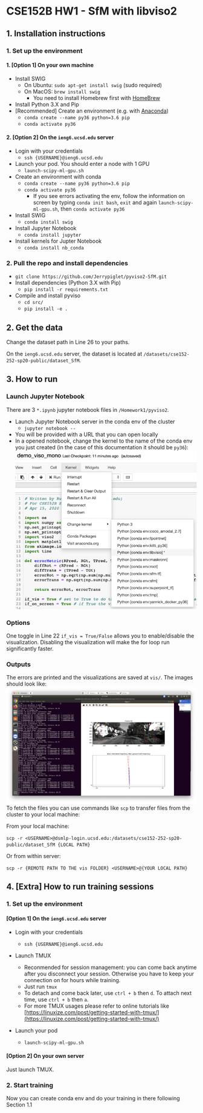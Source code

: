 # CSE152B HW1 - SfM with libviso2

## 1. Installation instructions
### 1. Set up the environment
#### 1. [Option 1] On your own machine
- Install SWIG
    - On Ubuntu: `sudo apt-get install swig` (sudo required)
    - On MacOS: `brew install swig`
        - You need to install Homebrew first with [HomeBrew](https://brew.sh/)
- Install Python 3.X and Pip
- [Recommended] Create an environment (e.g. with [Anaconda](https://docs.conda.io/en/latest/miniconda.html))
    - ``conda create --name py36 python=3.6 pip``
    - ``conda activate py36``
    
#### 2. [Option 2] On the ``ieng6.ucsd.edu`` server
- Login with your credentials
    - `ssh {USERNAME}@ieng6.ucsd.edu`
- Launch your pod. You should enter a node with 1 GPU
    - ``launch-scipy-ml-gpu.sh``
- Create an environment with conda
    - ``conda create --name py36 python=3.6 pip``
    - ``conda activate py36``
        - If you see errors activating the env, follow the information on screen by typing `conda init bash`, `exit` and again ``launch-scipy-ml-gpu.sh``, then ``conda activate py36``
- Install SWIG
    - ``conda install swig``
- Install Jupyter Notebook
    - ``conda install jupyter``
- Install kernels for Jupter Notebook
    - ``conda install nb_conda``
    
### 2. Pull the repo and install dependencies
- ``git clone https://github.com/Jerrypiglet/pyviso2-SfM.git``
- Install dependencies (Python 3.X with Pip)
    - ``pip install -r requirements.txt``
- Compile and install pyviso
    - ``cd src/``
    - ``pip install -e .``

## 2. Get the data
Change the dataset path in Line 26 to your paths. 

On the ``ieng6.ucsd.edu`` server, the dataset is located at `/datasets/cse152-252-sp20-public/dataset_SfM`.

## 3. How to run

### Launch Jupyter Notebook
<!-- ``python demo_viso_mono.py`` -->
There are 3 `*.ipynb` jupyter notebook files in  `/Homework1/pyviso2`. 
- Launch Jupyter Notebook server in the conda env of the cluster
    - `jupyter notebook --`
- You will be provided with a URL that you can open locally
- In a opened notebook, change the kernel to the name of the conda env you just created (in the case of this documentation it should be `py36`): ![](demo_kernel.png)

### Options
One toggle in Line 22 ``if_vis = True/False`` allows you to enable/disable the visualization. Disabling the visualization will make the for loop run significantly faster.
<!-- , and to specify if the visualization will be display on screen or saved in the background.**

If  and ``if_on_screen == True``,  -->

### Outputs
The errors are printed and the visualizations are saved at ``vis/``. The images should look like:
![](demo.png)
To fetch the files you can use commands like `scp` to transfer files from the cluster to your local machine:

From your local machine: 

``scp -r <USERNAME>@dsmlp-login.ucsd.edu:/datasets/cse152-252-sp20-public/dataset_SfM {LOCAL PATH}``

Or from within server:

``scp -r {REMOTE PATH TO THE vis FOLDER} <USERNAME>@{YOUR LOCAL PATH}``


## 4. [Extra] How to run training sessions

### 1. Set up the environment

#### [Option 1] On the ``ieng6.ucsd.edu`` server

- Login with your credentials
    - `ssh {USERNAME}@ieng6.ucsd.edu`

-  Launch TMUX
    - Reconmended for session management: you can come back anytime after you disconnect your session. Otherwise you have to keep your connection on for hours while training.
    - Just run ``tmux``
    - To detach and come back later, use `ctrl + b` then `d`. To attach next time, use `ctrl + b` then `a`.
    - For more TMUX usages please refer to online tutorials like [https://linuxize.com/post/getting-started-with-tmux/](https://linuxize.com/post/getting-started-with-tmux/)

-  Launch your pod
    - `launch-scipy-ml-gpu.sh`

#### [Option 2] On your own server
Just launch TMUX.

### 2. Start training
Now you can create conda env and do your training in there following Section 1.1


